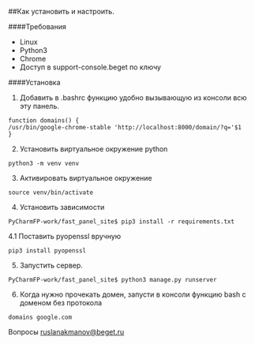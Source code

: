 ##Как установить и настроить.

####Требования
- Linux
- Python3
- Chrome
- Доступ в support-console.beget по ключу

####Установка

1. Добавить в .bashrc функцию удобно вызывающую из консоли всю эту панель.
```
function domains() {
/usr/bin/google-chrome-stable 'http://localhost:8000/domain/?q='$1
}
```
2. Установить виртуальное окружение python
```
python3 -m venv venv
```
3. Активировать виртуальное окружение
```
source venv/bin/activate
```
4. Установить зависимости
```
PyCharmFP-work/fast_panel_site$ pip3 install -r requirements.txt
```
4.1 Поставить pyopenssl вручную
```
pip3 install pyopenssl
```

5. Запустить сервер.
```
PyCharmFP-work/fast_panel_site$ python3 manage.py runserver
```
6. Когда нужно прочекать домен, запусти в консоли функцию bash c доменом без
протокола
```
domains google.com
```
Вопросы ruslanakmanov@beget.ru
